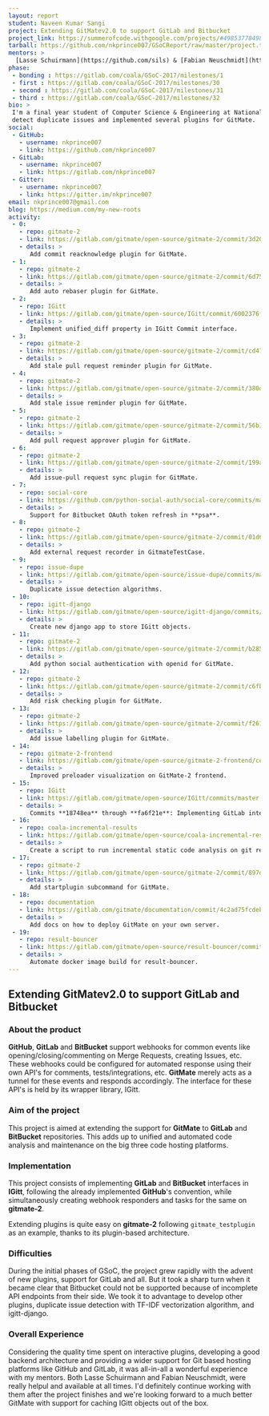 ```yaml
---
layout: report
student: Naveen Kumar Sangi
project: Extending GitMatev2.0 to support GitLab and Bitbucket
project_link: https://summerofcode.withgoogle.com/projects/#4985377849868288
tarball: https://github.com/nkprince007/GSoCReport/raw/master/project.tar
mentors: >
  [Lasse Schuirmann](https://github.com/sils) & [Fabian Neuschmidt](https://github.com/fneu)
phase:
 - bonding : https://gitlab.com/coala/GSoC-2017/milestones/1
 - first : https://gitlab.com/coala/GSoC-2017/milestones/30
 - second : https://gitlab.com/coala/GSoC-2017/milestones/31
 - third : https://gitlab.com/coala/GSoC-2017/milestones/32
bio: >
 I'm a final year student of Computer Science & Engineering at National Institute of Technology, Durgapur, India. I participated in GSoC and worked with [coala](https://coala.io) and [GitMate](https://gitmate.io) to build the second version of GitMate to help developers speed up their review process. I also worked on improving and extending support for GitLab on IGitt, developing an algorithm to
 detect duplicate issues and implemented several plugins for GitMate.
social:
 - GitHub:
   - username: nkprince007
   - link: https://github.com/nkprince007
 - GitLab:
   - username: nkprince007
   - link: https://gitlab.com/nkprince007
 - Gitter:
   - username: nkprince007
   - link: https://gitter.im/nkprince007
email: nkprince007@gmail.com
blog: https://medium.com/my-new-roots
activity:
 - 0:
   - repo: gitmate-2
   - link: https://gitlab.com/gitmate/open-source/gitmate-2/commit/3d2003f82cbd669b5197e9bb4431602560678b1b
   - details: >
      Add commit reacknowledge plugin for GitMate.
 - 1:
   - repo: gitmate-2
   - link: https://gitlab.com/gitmate/open-source/gitmate-2/commit/6d7539ee3b68f601c030c545adc4c42fd055e8d8
   - details: >
      Add auto rebaser plugin for GitMate.
 - 2:
   - repo: IGitt
   - link: https://gitlab.com/gitmate/open-source/IGitt/commit/6002376f01713a9cc5e5e0a37806e0bfacc3c458
   - details: >
      Implement unified_diff property in IGitt Commit interface.
 - 3:
   - repo: gitmate-2
   - link: https://gitlab.com/gitmate/open-source/gitmate-2/commit/cd47be118a7cb57a2a5e19e0ca252dfcfb898ec4
   - details: >
      Add stale pull request reminder plugin for GitMate.
 - 4:
   - repo: gitmate-2
   - link: https://gitlab.com/gitmate/open-source/gitmate-2/commit/380dda2ddbe0937d703cc2e4f7bc319d7a584324
   - details: >
      Add stale issue reminder plugin for GitMate.
 - 5:
   - repo: gitmate-2
   - link: https://gitlab.com/gitmate/open-source/gitmate-2/commit/56b19c4c3f7fae71b093674c87cf0c57fa208cb4
   - details: >
      Add pull request approver plugin for GitMate.
 - 6:
   - repo: gitmate-2
   - link: https://gitlab.com/gitmate/open-source/gitmate-2/commit/199a62c992e62e0c1e798ccbbc72d9f2fd6bbecc
   - details: >
      Add issue-pull request sync plugin for GitMate.
 - 7:
   - repo: social-core
   - link: https://github.com/python-social-auth/social-core/commits/master?author=nkprince007
   - details: >
      Support for Bitbucket OAuth token refresh in **psa**.
 - 8:
   - repo: gitmate-2
   - link: https://gitlab.com/gitmate/open-source/gitmate-2/commit/01d6e307e4bc51d9b68798a24a065765a6099437
   - details: >
      Add external request recorder in GitmateTestCase.
 - 9:
   - repo: issue-dupe
   - link: https://gitlab.com/gitmate/open-source/issue-dupe/commits/master
   - details: >
      Duplicate issue detection algorithms.
 - 10:
   - repo: igitt-django
   - link: https://gitlab.com/gitmate/open-source/igitt-django/commits/master
   - details: >
      Create new django app to store IGitt objects.
 - 11:
   - repo: gitmate-2
   - link: https://gitlab.com/gitmate/open-source/gitmate-2/commit/b285a748a9c195ebd27f8d4de5cc803e17c9839e
   - details: >
      Add python social authentication with openid for GitMate.
 - 12:
   - repo: gitmate-2
   - link: https://gitlab.com/gitmate/open-source/gitmate-2/commit/c6fb11a6c50b9d83c7426f7c8f0fe87db1727ba1
   - details: >
      Add risk checking plugin for GitMate.
 - 13:
   - repo: gitmate-2
   - link: https://gitlab.com/gitmate/open-source/gitmate-2/commit/f261f01910d11d4f0c98f3dca4f5c1f567f78211
   - details: >
      Add issue labelling plugin for GitMate.
 - 14:
   - repo: gitmate-2-frontend
   - link: https://gitlab.com/gitmate/open-source/gitmate-2-frontend/commit/4d2206cb35d3d2b334aa282963dfc6dff9b2542c
   - details: >
      Improved preloader visualization on GitMate-2 frontend.
 - 15:
   - repo: IGitt
   - link: https://gitlab.com/gitmate/open-source/IGitt/commits/master
   - details: >
      Commits **18748ea** through **fa6f21e**: Implementing GitLab interfaces.
 - 16:
   - repo: coala-incremental-results
   - link: https://gitlab.com/gitmate/open-source/coala-incremental-results/commit/078d0112a1f918abdc6673f0c65250dfcdf9ece0
   - details: >
      Create a script to run incremental static code analysis on git repositories.
 - 17:
   - repo: gitmate-2
   - link: https://gitlab.com/gitmate/open-source/gitmate-2/commit/897d176680338786eb502be3155d4843e2401920
   - details: >
      Add startplugin subcommand for GitMate.
 - 18:
   - repo: documentation
   - link: https://gitlab.com/gitmate/documentation/commit/4c2ad75fcdebe46359a27d7700513c06bb9cc7ec
   - details: >
      Add docs on how to deploy GitMate on your own server.
 - 19:
   - repo: result-bouncer
   - link: https://gitlab.com/gitmate/open-source/result-bouncer/commit/cb745a5f87f591ade6e1e89de36e1a111c8c3a81
   - details: >
      Automate docker image build for result-bouncer.
---
```


## Extending GitMatev2.0 to support GitLab and Bitbucket

### About the product
**GitHub**, **GitLab** and **BitBucket** support webhooks for common events like opening/closing/commenting on Merge Requests, creating Issues, etc. These webhooks could be configured for automated response using their own API's for comments, tests/integrations, etc. **GitMate** merely acts as a tunnel for these events and responds accordingly. The interface for these API's is held by its wrapper library, IGitt.

### Aim of the project
This project is aimed at extending the support for **GitMate** to **GitLab** and **BitBucket** repositories. This adds up to unified and automated code analysis and maintenance on the big three code hosting platforms.

### Implementation
This project consists of implementing **GitLab** and **BitBucket** interfaces in **IGitt**, following the already implemented **GitHub**'s convention, while simultaneously creating webhook responders and tasks for the same on **gitmate-2**.

Extending plugins is quite easy on **gitmate-2** following `gitmate_testplugin` as an example, thanks to its plugin-based architecture.

### Difficulties
During the initial phases of GSoC, the project grew rapidly with the advent of new plugins, support for GitLab and all.
But it took a sharp turn when it became clear that Bitbucket could not be supported because of incomplete API endpoints
from their side. We took it to advantage to develop other plugins, duplicate issue detection with TF-IDF vectorization
algorithm, and igitt-django.

### Overall Experience
Considering the quality time spent on interactive plugins, developing a good backend architecture and providing a wider
support for Git based hosting platforms like GitHub and GitLab, it was all-in-all a wonderful experience with my mentors.
Both Lasse Schuirmann and Fabian Neuschmidt, were really helpul and available at all times. I'd definitely continue working
with them after the project finishes and we're looking forward to a much better GitMate with support for caching IGitt
objects out of the box.
